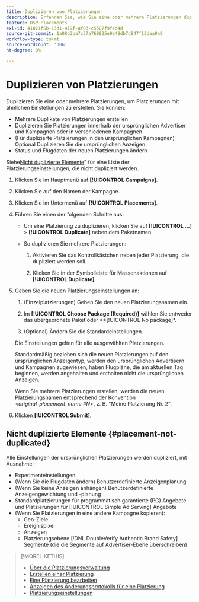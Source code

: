 ```yaml
---
title: Duplizieren von Platzierungen
description: Erfahren Sie, wie Sie eine oder mehrere Platzierungen duplizieren.
feature: DSP Placements
exl-id: 41021f5b-13d1-419f-af03-c5507f9fed4d
source-git-commit: 1a98b3ba7c37a768825e9e48db7d847f12daa9a0
workflow-type: tm+mt
source-wordcount: '306'
ht-degree: 0%

---
```


# Duplizieren von Platzierungen

<!-- Some placements don't have this option. Clarify which placement types aren't eligible -- is it PG placements, or all placements using private inventory? And anything else? -->

Duplizieren Sie eine oder mehrere Platzierungen, um Platzierungen mit ähnlichen Einstellungen zu erstellen. Sie können:

* Mehrere Duplikate von Platzierungen erstellen
* Duplizieren Sie Platzierungen innerhalb der ursprünglichen Advertiser und Kampagnen oder in verschiedenen Kampagnen.
* (Für duplizierte Platzierungen in den ursprünglichen Kampagnen) Optional Duplizieren Sie die ursprünglichen Anzeigen.
* Status und Flugdaten der neuen Platzierungen ändern

Siehe[Nicht duplizierte Elemente](#placement-not-duplicated)&quot; für eine Liste der Platzierungseinstellungen, die nicht dupliziert werden.

1. Klicken Sie im Hauptmenü auf **[!UICONTROL Campaigns]**.

1. Klicken Sie auf den Namen der Kampagne.

1. Klicken Sie im Untermenü auf **[!UICONTROL Placements]**.

1. Führen Sie einen der folgenden Schritte aus:

   * Um eine Platzierung zu duplizieren, klicken Sie auf  **[!UICONTROL ...]** > **[!UICONTROL Duplicate]** neben dem Paketnamen.

   * So duplizieren Sie mehrere Platzierungen:

      1. Aktivieren Sie das Kontrollkästchen neben jeder Platzierung, die dupliziert werden soll.

      1. Klicken Sie in der Symbolleiste für Massenaktionen auf **[!UICONTROL Duplicate]**.

1. Geben Sie die neuen Platzierungseinstellungen an:

   1. (Einzelplatzierungen) Geben Sie den neuen Platzierungsnamen ein.

   1. Im **[!UICONTROL Choose Package (Required)]** wählen Sie entweder das übergeordnete Paket oder **[!UICONTROL No package]*.

   1. (Optional) Ändern Sie die Standardeinstellungen.

   Die Einstellungen gelten für alle ausgewählten Platzierungen.

   Standardmäßig beziehen sich die neuen Platzierungen auf den ursprünglichen Anzeigentyp, werden den ursprünglichen Advertisern und Kampagnen zugewiesen, haben Flugpläne, die am aktuellen Tag beginnen, werden angehalten und enthalten nicht die ursprünglichen Anzeigen.

   Wenn Sie mehrere Platzierungen erstellen, werden die neuen Platzierungsnamen entsprechend der Konvention &lt;*original_placement_name #N*>, z. B. &quot;Meine Platzierung Nr. 2&quot;.

1. Klicken **[!UICONTROL Submit]**.

## Nicht duplizierte Elemente {#placement-not-duplicated}

Alle Einstellungen der ursprünglichen Platzierungen werden dupliziert, mit Ausnahme:

* Experimenteinstellungen
* (Wenn Sie die Flugdaten ändern) Benutzerdefinierte Anzeigenplanung
* (Wenn Sie keine Anzeigen anhängen) Benutzerdefinierte Anzeigengewichtung und -planung
* Standardplatzierungen für programmatisch garantierte (PG) Angebote und Platzierungen für [!UICONTROL Simple Ad Serving] Angebote
* (Wenn Sie Platzierungen in eine andere Kampagne kopieren):
   * Geo-Ziele
   * Ereignispixel
   * Anzeigen
   * Platzierungsebene [!DNL DoubleVerify Authentic Brand Safety] Segmente (die die Segmente auf Advertiser-Ebene überschreiben)

>[!MORELIKETHIS]
>
>* [Über die Platzierungsverwaltung](placement-about.md)
>* [Erstellen einer Platzierung](placement-create.md)
>* [Eine Platzierung bearbeiten](placement-edit.md)
>* [Anzeigen des Änderungsprotokolls für eine Platzierung](placement-change-log.md)
>* [Platzierungseinstellungen](placement-settings.md)

